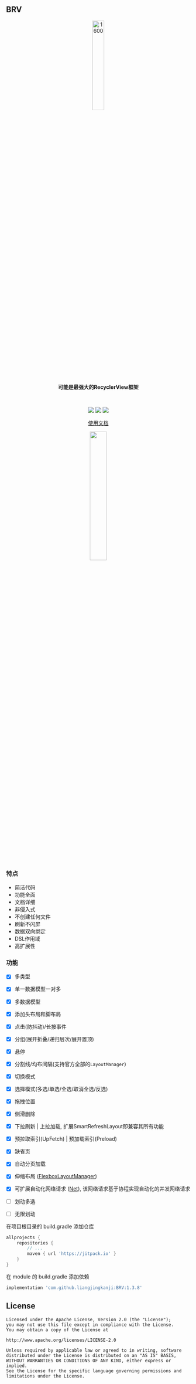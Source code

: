 ## BRV


<p align="center"><img src="https://i.imgur.com/S0IjjHS.jpg" alt="1600" width="25%"/></p>

<p align="center"><strong>可能是最强大的RecyclerView框架</strong></p><br>

<p align="center">
<a href="https://jitpack.io/#liangjingkanji/BRV"><img src="https://jitpack.io/v/liangjingkanji/BRV.svg"/></a>
<img src="https://img.shields.io/badge/license-Apache-blue"/>
<a href="https://jq.qq.com/?_wv=1027&k=vWsXSNBJ"><img src="https://img.shields.io/badge/QQ群-752854893-blue"/></a>
</p>


<p align="center"><a href="http://liangjingkanji.github.io/BRV/">使用文档</a></p>


<p align="center"><img src="https://i.imgur.com/lZXNqXE.jpg" align="center" width="30%;" /></p>



### 特点

-   简洁代码
-   功能全面
-   文档详细
-   非侵入式
-   不创建任何文件
-   刷新不闪屏
-   数据双向绑定
-   DSL作用域
-   高扩展性

### 功能

- [x] 多类型
- [x] 单一数据模型一对多
- [x] 多数据模型
- [x] 添加头布局和脚布局
- [x] 点击(防抖动)/长按事件
- [x] 分组(展开折叠/递归层次/展开置顶)
- [x] 悬停
- [x] 分割线/均布间隔(支持官方全部的`LayoutManager`)
- [x] 切换模式
- [x] 选择模式(多选/单选/全选/取消全选/反选)
- [x] 拖拽位置
- [x] 侧滑删除
- [x] 下拉刷新 | 上拉加载, 扩展SmartRefreshLayout即兼容其所有功能
- [x] 预拉取索引(UpFetch) | 预加载索引(Preload)
- [x] 缺省页
- [x] 自动分页加载
- [x] 伸缩布局 ([FlexboxLayoutManager](https://github.com/google/flexbox-layout))
- [x] 可扩展自动化网络请求 ([Net](https://github.com/liangjingkanji/Net)), 该网络请求基于协程实现自动化的并发网络请求

- [ ] 划动多选
- [ ] 无限划动



在项目根目录的 build.gradle 添加仓库

```groovy
allprojects {
    repositories {
        // ...
        maven { url 'https://jitpack.io' }
    }
}
```



在 module 的 build.gradle 添加依赖

```groovy
implementation 'com.github.liangjingkanji:BRV:1.3.8'
```



## License

```
Licensed under the Apache License, Version 2.0 (the "License");
you may not use this file except in compliance with the License.
You may obtain a copy of the License at

http://www.apache.org/licenses/LICENSE-2.0

Unless required by applicable law or agreed to in writing, software
distributed under the License is distributed on an "AS IS" BASIS,
WITHOUT WARRANTIES OR CONDITIONS OF ANY KIND, either express or implied.
See the License for the specific language governing permissions and
limitations under the License.
```

